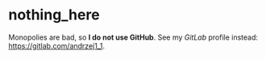 # nothing_here

Monopolies are bad, so **I do not use GitHub**. See my *GitLab* profile instead: https://gitlab.com/andrzej1_1.
